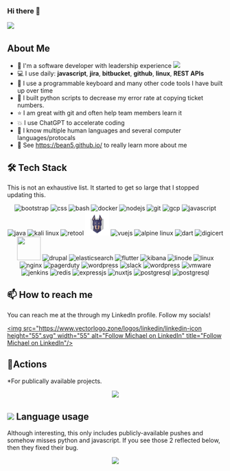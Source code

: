 ### Hi there 👋

<img src="https://github.com/TheDudeThatCode/TheDudeThatCode/blob/master/Assets/Developer.gif" width="45px">

## About Me
- 🏦 I'm a software developer with leadership experience
      <img src="https://media.giphy.com/media/WUlplcMpOCEmTGBtBW/giphy.gif" width="30">
- 💻 I use daily: **javascript**, **jira**, **bitbucket**, **github**, **linux**, **REST APIs**
- 🚀 I use a programmable keyboard and many other code tools I have built up over time
- 💪 I built python scripts to decrease my error rate at copying ticket numbers.
- ⭐ I am great with git and often help team members learn it
- 💥 I use ChatGPT to accelerate coding
- 📡 I know multiple human languages and several computer languages/protocals
- 👀 See <https://bean5.github.io/> to really learn more about me

## 🛠 Tech Stack
This is not an exhaustive list. It started to get so large that I stopped updating this.

<p align="center">
    <img src="https://www.vectorlogo.zone/logos/getbootstrap/getbootstrap-icon.svg" alt="bootstrap" height="55" width="55"/>
    <img src="https://www.vectorlogo.zone/logos/netlifyapp_watercss/netlifyapp_watercss-official.svg" alt="css" height="55" width="55"/>
    <img src="https://upload.vectorlogo.zone/logos/gnu_bash/images/66582b8e-a291-4a1b-b89c-76628277a33b.svg" alt="bash" height="55" width="55"/>
    <img src="https://www.vectorlogo.zone/logos/docker/docker-official.svg" alt="docker" height="55" width="55"/>
    <img src="https://www.vectorlogo.zone/logos/nodejs/nodejs-icon.svg" alt="nodejs" height="55" width="55"/>
    <img src="https://www.vectorlogo.zone/logos/git-scm/git-scm-icon.svg" alt="git" height="55" width="55"/> 
    <img src="https://www.vectorlogo.zone/logos/google/google-tile.svg" alt="gcp" height="55" width="55"/> 
    <img src="https://www.vectorlogo.zone/logos/javascript/javascript-icon.svg" alt="javascript" height="55" width="55"/>
    <img src="https://www.vectorlogo.zone/logos/java/java-icon.svg" alt="java" width="65" height="65"/> 
    <img src="https://upload.vectorlogo.zone/logos/kali/images/f66fec5d-3e29-4d98-8eb5-496f9467792e.svg" alt="kali linux" height="55" width="55"/>
    <img src="https://raw.githubusercontent.com/gilbarbara/logos/c3bbf0e707fa9d7940c2c7b84ac72fa954a444c9/logos/retool.svg" alt="retool" height="55" width="55"/>
    <img src="https://raw.githubusercontent.com/vscode-icons/vscode-icons/f34aaf44fe294be1275b89eadc76f1b20d6f0083/icons/file_type_snyk.svg" alt="snyk" height="55" width="55"/>
    <img src="https://www.vectorlogo.zone/logos/vuejs/vuejs-icon.svg" alt="vuejs" height="55" width="55"/>
    <img src="https://www.vectorlogo.zone/logos/alpinelinux/alpinelinux-ar21.svg" alt="alpine linux" height="55" width="55" />
    <img src="https://www.vectorlogo.zone/logos/dartlang/dartlang-ar21.svg" alt="dart" height="55" width="55" />
    <img src="https://upload.wikimedia.org/wikipedia/commons/thumb/4/48/DigiCert_logo.svg/800px-DigiCert_logo.svg.png?20210507163446" alt="digicert" height="55" width="55" />
    <img src="https://raw.githubusercontent.com/simple-icons/simple-icons/f14d50bf411dd828fb33c935c2ccc08ac303a4ff/icons/duckdb.svg" alt="" height="55" width="55" />
    <img src="https://www.vectorlogo.zone/logos/drupal/drupal-icon.svg" alt="drupal" height="55" width="55" />
    <img src="https://www.vectorlogo.zone/logos/elastic/elastic-ar21.svg" alt="elasticsearch" height="55" width="55" />
    <img src="https://www.vectorlogo.zone/logos/flutterio/flutterio-ar21.svg" alt="flutter" height="55" width="55" />
    <img src="https://www.vectorlogo.zone/logos/elasticco_kibana/elasticco_kibana-ar21.svg" alt="kibana" height="55" width="55" />
    <img src="https://www.vectorlogo.zone/logos/linode/linode-ar21.svg" alt="linode" height="55" width="55" />
    <img src="https://www.vectorlogo.zone/logos/linux/linux-ar21.svg" alt="linux" height="55" width="55" />
    <img src="https://www.vectorlogo.zone/logos/nginx/nginx-ar21.svg" alt="nginx" height="55" width="55" />
    <img src="https://www.vectorlogo.zone/logos/pagerduty/pagerduty-icon.svg" alt="pagerduty" height="55" width="55" />
    <img src="https://iconape.com/wp-content/files/yd/371438/svg/371438.svg" alt="wordpress" height="55" width="55" />
    <img src="https://www.vectorlogo.zone/logos/slack/slack-icon.svg" alt="slack" height="55" width="55" />
    <img src="https://www.vectorlogo.zone/logos/wordpress/wordpress-icon.svg" alt="wordpress" height="55" width="55" />
    <img src="https://brandeps.com/logo-download/V/Vmware-logo-vector-01.svg" alt="vmware" height="55" width="55" />
    <!-- <img src="https://github.com/detain/svg-logos/blob/master/svg/redux.svg" alt="redux" height="55" width="55"/> -->
    <!-- <img src="https://www.vectorlogo.zone/logos/springio/springio-icon.svg" alt="springio" height="55" width="55"/> -->
    <!-- <img src="https://www.vectorlogo.zone/logos/openshift/openshift-icon.svg" alt="openshift" height="55" width="55"/> -->
    <img src="https://www.vectorlogo.zone/logos/jenkins/jenkins-icon.svg" alt="jenkins" height="55" width="55"/>
    <img src="https://www.vectorlogo.zone/logos/redis/redis-icon.svg" alt="redis" height="55" width="55"/>
    <img src="https://www.vectorlogo.zone/logos/expressjs/expressjs-icon.svg" alt="expressjs" height="55" width="55"/>
    <img src="https://www.vectorlogo.zone/logos/nuxtjs/nuxtjs-icon.svg" alt="nuxtjs" height="55" width="55"/>
    <img src="https://www.vectorlogo.zone/logos/mysql/mysql-icon.svg" alt="postgresql" height="55" width="55"/>
    <img src="https://www.vectorlogo.zone/logos/sqlite/sqlite-icon.svg" alt="postgresql" height="55" width="55"/>
    <!-- <img src="https://www.vectorlogo.zone/logos/postgresql/postgresql-icon.svg" alt="postgresql" height="55" width="55"/> -->
    <!-- <img src="https://raw.githubusercontent.com/vscode-icons/vscode-icons/5a7cb2173c87167e9aa88ac4b0f5301e6eef975c/icons/file_type_light_nx.svg" alt="nx" height="55" width="55"/> -->
    <!-- <img src="https://www.vectorlogo.zone/logos/svn-scm/svn-scm-icon.svg" alt="svn" height="55" width="55"/>  -->
    <!-- <img src="https://www.vectorlogo.zone/logos/momentjs/momentjs-icon.svg" alt="momentjs" height="55" width="55"/> -->
    <!-- <img src="https://www.vectorlogo.zone/logos/zsh/zsh-icon.svg" alt="zsh" height="55" width="55"/> -->
</p>


## 📫 How to reach me
You can reach me at the through my LinkedIn profile. Follow my socials!

[<img src="https://www.vectorlogo.zone/logos/linkedin/linkedin-icon height="55".svg" width="55" alt="Follow Michael on LinkedIn" title="Follow Michael on LinkedIn"/>](https://www.linkedin.com/in/michael-bean/)
<!-- [<img src="https://www.vectorlogo.zone/logos/stackoverflow/stackoverflow-icon height="55".svg" width="55" alt="Follow Michael on stackoverflow" title="Follow Michael on stackoverflow"/>](https://stackoverflow.com/users/8276765/yedidya-rashi) -->

## 🔭Actions
*For publically available projects.
<div align="center">
    <img height="200px" src="https://github-readme-streak-stats.herokuapp.com/?user=bean5&theme=gruvbox_light&layout=compact"/>
</div>

## <img src="https://www.vectorlogo.zone/logos/languageicon/languageicon-icon.svg" width="25"> Language usage
Although interesting, this only includes publicly-available pushes and somehow misses python and javascript. If you see those 2 reflected below, then they fixed their bug.
<div align="center">
    <img height="200px" src="https://github-readme-stats-api-holic-x.vercel.app/api/top-langs/?username=bean5&theme=gruvbox_light&layout=compact"/>
</div>
